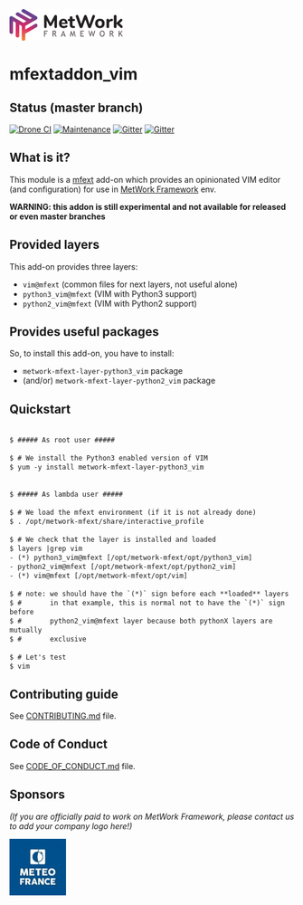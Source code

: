 [![logo](https://raw.githubusercontent.com/metwork-framework/resources/master/logos/metwork-white-logo-small.png)](http://www.metwork-framework.org)
# mfextaddon_vim

[//]: # (automatically generated from https://github.com/metwork-framework/resources/blob/master/cookiecutter/_%7B%7Bcookiecutter.repo%7D%7D/README.md)

## Status (master branch)
[![Drone CI](http://metwork-framework.org:8000/api/badges/metwork-framework/mfextaddon_vim/status.svg)](http://metwork-framework.org:8000/metwork-framework/mfextaddon_vim)
[![Maintenance](https://github.com/metwork-framework/resources/blob/master/badges/maintained.svg)]()
[![Gitter](https://github.com/metwork-framework/resources/blob/master/badges/community-en.svg)](https://gitter.im/metwork-framework/community-en?utm_source=badge&utm_medium=badge&utm_campaign=pr-badge)
[![Gitter](https://github.com/metwork-framework/resources/blob/master/badges/community-fr.svg)](https://gitter.im/metwork-framework/community-fr?utm_source=badge&utm_medium=badge&utm_campaign=pr-badge)


## What is it?

This module is a [mfext](https://github.com/metwork-framework/mfext) add-on which
provides an opinionated VIM editor (and configuration) for use in [MetWork Framework](http://metwork-framework.org) env.

**WARNING: this addon is still experimental and not available for released or even master branches**

## Provided layers

This add-on provides three layers:

- `vim@mfext` (common files for next layers, not useful alone)
- `python3_vim@mfext` (VIM with Python3 support)
- `python2_vim@mfext` (VIM with Python2 support)

## Provides useful packages

So, to install this add-on, you have to install:

- `metwork-mfext-layer-python3_vim` package
- (and/or) `metwork-mfext-layer-python2_vim` package

## Quickstart

```console

$ ##### As root user #####

$ # We install the Python3 enabled version of VIM
$ yum -y install metwork-mfext-layer-python3_vim


$ ##### As lambda user #####

$ # We load the mfext environment (if it is not already done)
$ . /opt/metwork-mfext/share/interactive_profile

$ # We check that the layer is installed and loaded
$ layers |grep vim
- (*) python3_vim@mfext [/opt/metwork-mfext/opt/python3_vim]
- python2_vim@mfext [/opt/metwork-mfext/opt/python2_vim]
- (*) vim@mfext [/opt/metwork-mfext/opt/vim]

$ # note: we should have the `(*)` sign before each **loaded** layers
$ #       in that example, this is normal not to have the `(*)` sign before
$ #       python2_vim@mfext layer because both pythonX layers are mutually
$ #       exclusive

$ # Let's test
$ vim
```




## Contributing guide

See [CONTRIBUTING.md](CONTRIBUTING.md) file.



## Code of Conduct

See [CODE_OF_CONDUCT.md](CODE_OF_CONDUCT.md) file.



## Sponsors

*(If you are officially paid to work on MetWork Framework, please contact us to add your company logo here!)*

[![logo](https://raw.githubusercontent.com/metwork-framework/resources/master/sponsors/meteofrance-small.jpeg)](http://www.meteofrance.com)
